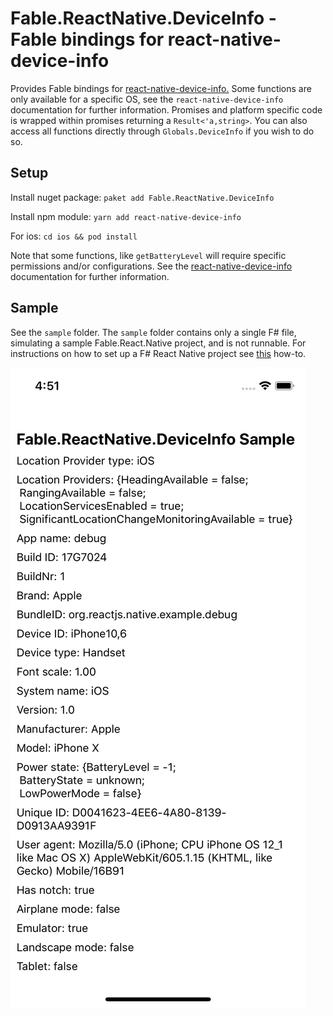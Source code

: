 # Fable.ReactNative.DeviceInfo - Fable bindings for react-native-device-info

Provides Fable bindings for [react-native-device-info.](https://github.com/react-native-community/react-native-device-info) Some functions are only available for a specific OS, see the `react-native-device-info` documentation for further information. Promises and platform specific code is wrapped within promises returning a `Result<'a,string>`. You can also access all functions directly through `Globals.DeviceInfo` if you wish to do so.

## Setup

Install nuget package:
`paket add Fable.ReactNative.DeviceInfo`

Install npm module:
`yarn add react-native-device-info`

For ios:
`cd ios && pod install`

Note that some functions, like `getBatteryLevel` will require specific permissions and/or configurations. See the [react-native-device-info](https://github.com/react-native-community/react-native-device-info) documentation for further information.

## Sample 

See the `sample` folder. The `sample` folder contains only a single F# file, simulating a sample Fable.React.Native project, and is not runnable. For instructions on how to set up a F# React Native project see [this](https://github.com/martinmoec/fable-react-native-how-to) how-to.

![Sample](/sample/img/sample.png)
